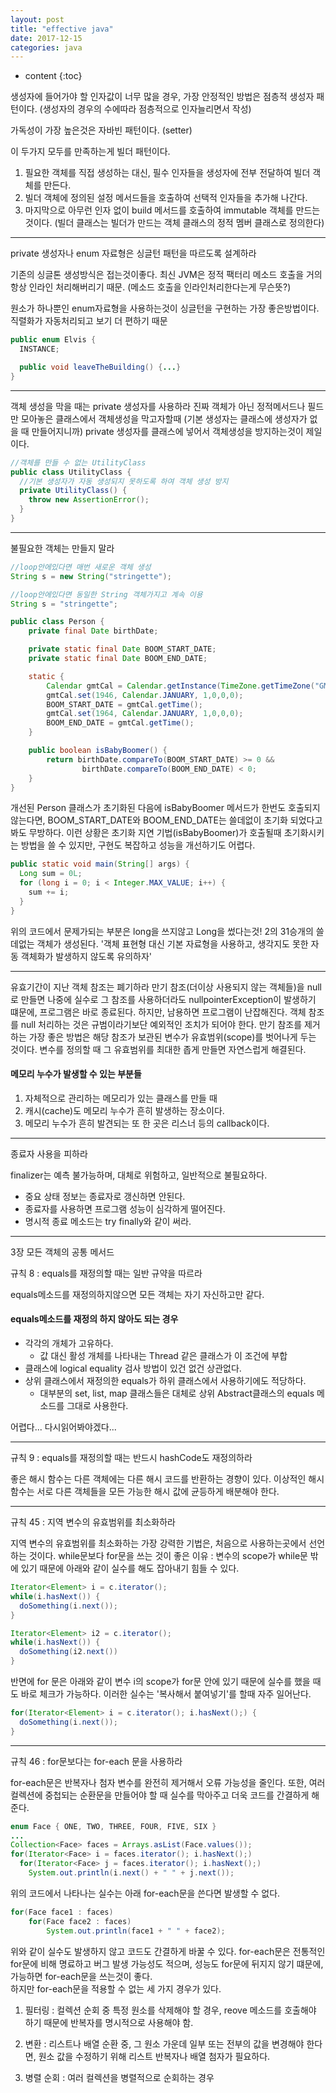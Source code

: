 ```yaml
---
layout: post
title: "effective java"
date: 2017-12-15
categories: java
---
```


* content
{:toc}


생성자에 들어가야 할 인자값이 너무 많을 경우, 가장 안정적인 방법은 점층적 생성자 패턴이다.
(생성자의 경우의 수에따라 점층적으로 인자늘리면서 작성)

가독성이 가장 높은것은 자바빈 패턴이다. (setter)

이 두가지 모두를 만족하는게 빌더 패턴이다.
1. 필요한 객체를 직접 생성하는 대신, 필수 인자들을 생성자에 전부 전달하여
빌더 객체를 만든다.
2. 빌더 객체에 정의된 설정 메서드들을 호출하여 선택적 인자들을 추가해 나간다.
3. 마지막으로 아무런 인자 없이 build 메서드를 호출하여 immutable 객체를 만드는 것이다.
(빌더 클래스는 빌더가 만드는 객체 클래스의 정적 멤버 클래스로 정의한다)


------------------------------------------------------------------------------------

private 생성자나 enum 자료형은 싱글턴 패턴을 따르도록 설계하라

기존의 싱글톤 생성방식은 접는것이좋다.
최신 JVM은 정적 팩터리 메소드 호출을 거의 항상 인라인 처리해버리기 때문.
(메소드 호출을 인라인처리한다는게 무슨뜻?)

원소가 하나뿐인 enum자료형을 사용하는것이 싱글턴을 구현하는 가장 좋은방법이다.
직렬화가 자동처리되고 보기 더 편하기 때문

```java
public enum Elvis {
  INSTANCE;

  public void leaveTheBuilding() {...}
}
```

------------------------------------------------------------------------------------

객체 생성을 막을 때는 private 생성자를 사용하라
진짜 객체가 아닌 정적메서드나 필드만 모아놓은 클래스에서 객체생성을 막고자할때
(기본 생성자는 클래스에 생성자가 없을 때 만들어지니까)
private 생성자를 클래스에 넣어서 객체생성을 방지하는것이 제일이다.

```java
//객체를 만들 수 없는 UtilityClass
public class UtilityClass {
  //기본 생성자가 자동 생성되지 못하도록 하여 객체 생성 방지
  private UtilityClass() {
    throw new AssertionError();
  }
}
```

------------------------------------------------------------------------------------

불필요한 객체는 만들지 말라

```java
//loop안에있다면 매번 새로운 객체 생성
String s = new String("stringette");

//loop안에있다면 동일한 String 객체가지고 계속 이용
String s = "stringette";

public class Person {
    private final Date birthDate;

    private static final Date BOOM_START_DATE;
    private static final Date BOOM_END_DATE;

    static {
        Calendar gmtCal = Calendar.getInstance(TimeZone.getTimeZone("GMT"));
        gmtCal.set(1946, Calendar.JANUARY, 1,0,0,0);
        BOOM_START_DATE = gmtCal.getTime();
        gmtCal.set(1964, Calendar.JANUARY, 1,0,0,0);
        BOOM_END_DATE = gmtCal.getTime();
    }

    public boolean isBabyBoomer() {
        return birthDate.compareTo(BOOM_START_DATE) >= 0 &&
                birthDate.compareTo(BOOM_END_DATE) < 0;
    }
}
```
개선된 Person 클래스가 초기화된 다음에 isBabyBoomer 메서드가 한번도 호출되지 않는다면, BOOM_START_DATE와 BOOM_END_DATE는 쓸데없이 초기화 되었다고 봐도 무방하다. 이런 상황은 초기화 지연 기법(isBabyBoomer)가 호출될때 초기화시키는 방법을 쓸 수 있지만, 구현도 복잡하고 성능을 개선하기도 어렵다.
```java
public static void main(String[] args) {
  Long sum = 0L;
  for (long i = 0; i < Integer.MAX_VALUE; i++) {
    sum += i;
  }
}
```
위의 코드에서 문제가되는 부분은 long을 쓰지않고 Long을 썼다는것! 2의 31승개의 쓸데없는 객체가
생성된다. '객체 표현형 대신 기본 자료형을 사용하고, 생각지도 못한 자동 객체화가 발생하지 않도록 유의하자'

------------------------------------------------------------------------------------

유효기간이 지난 객체 참조는 폐기하라
만기 참조(더이상 사용되지 않는 객체들)을 null로 만들면 나중에 실수로 그 참조를 사용하더라도 nullpointerException이 발생하기 떄문에, 프로그램은 바로 종료된다.
하지만, 남용하면 프로그램이 난잡해진다. 객체 참조를 null 처리하는 것은 규범이라기보단 예외적인 조치가 되어야 한다. 만기 참조를 제거하는 가장 좋은 방법은 해당 참조가 보관된 변수가 유효범위(scope)를 벗어나게 두는 것이다. 변수를 정의할 때 그 유효범위를 최대한 좁게 만들면 자연스럽게 해결된다.
#### 메모리 누수가 발생할 수 있는 부분들
1. 자체적으로 관리하는 메모리가 있는 클래스를 만들 때
2. 캐시(cache)도 메모리 누수가 흔히 발생하는 장소이다.
3. 메모리 누수가 흔히 발견되는 또 한 곳은 리스너 등의 callback이다.

------------------------------------------------------------------------------------

종료자 사용을 피하라

finalizer는 예측 불가능하며, 대체로 위험하고, 일반적으로 불필요하다.

* 중요 상태 정보는 종료자로 갱신하면 안된다.
* 종료자를 사용하면 프로그램 성능이 심각하게 떨어진다.
* 명시적 종료 메소드는 try finally와 같이 써라.

------------------------------------------------------------------------------------

3장 모든 객체의 공통 메서드

규칙 8 : equals를 재정의할 때는 일반 규약을 따르라

equals메소드를 재정의하지않으면 모든 객체는 자기 자신하고만 같다.

#### equals메소드를 재정의 하지 않아도 되는 경우
* 각각의 개체가 고유하다.
  - 값 대신 활성 개체를 나타내는 Thread 같은 클래스가 이 조건에 부합
* 클래스에 logical equality 검사 방법이 있건 없건 상관없다.
* 상위 클래스에서 재정의한 equals가 하위 클래스에서 사용하기에도 적당하다.
  - 대부분의 set, list, map 클래스들은 대체로 상위 Abstract클래스의 equals 메소드를 그대로 사용한다.

어렵다... 다시읽어봐야겠다...

------------------------------------------------------------------------------------

규칙 9 : equals를 재정의할 때는 반드시 hashCode도 재정의하라

좋은 해시 함수는 다른 객체에는 다른 해시 코드를 반환하는 경향이 있다.
이상적인 해시 함수는 서로 다른 객체들을 모든 가능한 해시 값에 균등하게 배분해야 한다.

------------------------------------------------------------------------------------

규칙 45 : 지역 변수의 유효범위를 최소화하라

지역 변수의 유효범위를 최소화하는 가장 강력한 기법은, 처음으로 사용하는곳에서 선언하는 것이다.
while문보다 for문을 쓰는 것이 좋은 이유 : 변수의 scope가 while문 밖에 있기 때문에
아래와 같이 실수를 해도 잡아내기 힘들 수 있다.

```java
Iterator<Element> i = c.iterator();
while(i.hasNext()) {
  doSomething(i.next());
}

Iterator<Element> i2 = c.iterator();
while(i.hasNext()) {
  doSomething(i2.next())
}
```

반면에 for 문은 아래와 같이 변수 i의 scope가 for문 안에 있기 때문에 실수를 했을 때도
바로 체크가 가능하다. 이러한 실수는 '복사해서 붙여넣기'를 할때 자주 일어난다.

```java
for(Iterator<Element> i = c.iterator(); i.hasNext();) {
  doSomething(i.next());
}
```
------------------------------------------------------------------------------------

규칙 46 : for문보다는 for-each 문을 사용하라

for-each문은 반복자나 첨자 변수를 완전히 제거해서 오류 가능성을 줄인다. 또한, 여러 컬렉션에 중첩되는 순환문을 만들어야 할 때 실수를 막아주고 더욱 코드를 간결하게 해준다.

```java
enum Face { ONE, TWO, THREE, FOUR, FIVE, SIX }
...
Collection<Face> faces = Arrays.asList(Face.values());
for(Iterator<Face> i = faces.iterator(); i.hasNext();)
  for(Iterator<Face> j = faces.iterator(); i.hasNext();)
    System.out.println(i.next() + " " + j.next());
```
위의 코드에서 나타나는 실수는 아래 for-each문을 쓴다면 발생할 수 없다.

```java
for(Face face1 : faces)
    for(Face face2 : faces)
        System.out.println(face1 + " " + face2);
```

위와 같이 실수도 발생하지 않고 코드도 간결하게 바꿀 수 있다.
for-each문은 전통적인 for문에 비해 명료하고 버그 발생 가능성도 적으며, 성능도 for문에 뒤지지 않기 떄문에, 가능하면 for-each문을 쓰는것이 좋다.  
하지만 for-each문을 적용할 수 없는 세 가지 경우가 있다.

1. 필터링 : 컬렉션 순회 중 특정 원소를 삭제해야 할 경우, reove 메소드를 호출해야 하기 때문에 반복자를 명시적으로 사용해야 함.

2. 변환 : 리스트나 배열 순환 중, 그 원소 가운데 일부 또는 전부의 값을 변경해야 한다면, 원소 값을 수정하기 위해 리스트 반복자나 배열 첨자가 필요하다.

3. 병렬 순회 : 여러 컬렉션을 병렬적으로 순회하는 경우

